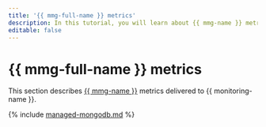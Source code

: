 ```yaml
---
title: '{{ mmg-full-name }} metrics'
description: In this tutorial, you will learn about {{ mmg-name }} metrics.
editable: false
---
```


# {{ mmg-full-name }} metrics


This section describes [{{ mmg-name }}](../../managed-mongodb/) metrics delivered to {{ monitoring-name }}.

{% include [managed-mongodb.md](../../_includes/monitoring/metrics-ref/managed-mongodb.md) %}